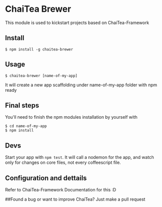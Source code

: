 ChaiTea Brewer
===================
This module is used to kickstart projects based on ChaiTea-Framework

## Install

	$ npm install -g chaitea-brewer

## Usage

	$ chaitea-brewer [name-of-my-app]

It will create a new app scaffolding under name-of-my-app folder with npm ready

## Final steps
You'll need to finish the npm modules installation by yourself with

	$ cd name-of-my-app
	$ npm install
	
## Devs
Start your app with ```npm test```. It will call a nodemon for the app, and watch only for changes on core files, not every coffeescript file.  

## Configuration and dettails
Refer to ChaiTea-Framework Documentation for this :D


##Found a bug or want to improve ChaiTea?
Just make a pull request